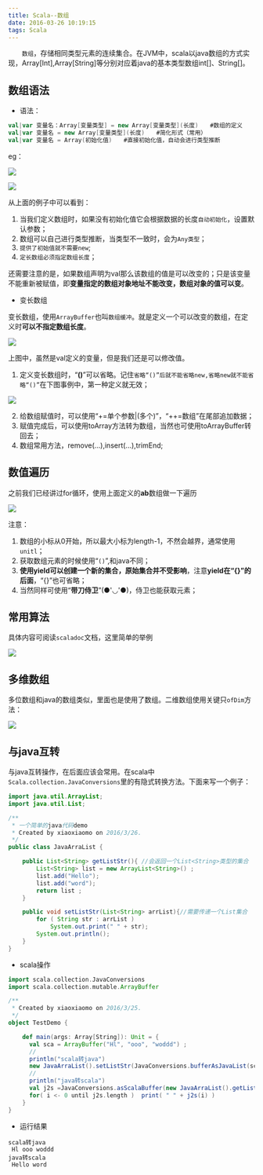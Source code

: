 ```yaml
---
title: Scala--数组
date: 2016-03-26 10:19:15
tags: Scala
---
```


　　`数组`，存储相同类型元素的连续集合。在JVM中，scala以java数组的方式实现，Array[Int],Array[String]等分别对应着java的基本类型数组int[]、String[]。

<!-- more -->

## 数组语法

- 语法：

``` scala
val|var 变量名：Array[变量类型] = new Array[变量类型](长度)　　#数组的定义
val|var 变量名 = new Array[变量类型](长度)　　#简化形式（常用）
val|var 变量名 = Array(初始化值)　　#直接初始化值，自动会进行类型推断
```
eg：

![](http://7xrw5k.com1.z0.glb.clouddn.com/blog%2Fimg%2F20160326103721.png)


![](http://7xrw5k.com1.z0.glb.clouddn.com/blog%2Fimg%2F20160326104027.png)


从上面的例子中可以看到：
1. 当我们定义数组时，如果没有初始化值它会根据数据的长度`自动初始化`，设置默认参数；
2. 数组可以自己进行类型推断，当类型不一致时，会为`Any类型`；
3. `提供了初始值就不需要new`;
4. `定长数组必须指定数组长度`；

还需要注意的是，如果数组声明为val那么该数组的值是可以改变的；只是该变量不能重新被赋值，即**变量指定的数组对象地址不能改变，数组对象的值可以变**。

- 变长数组

变长数组，使用`ArrayBuffer`也叫`数组缓冲`。就是定义一个可以改变的数组，在定义时**可以不指定数组长度**。

![](http://7xrw5k.com1.z0.glb.clouddn.com/blog%2Fimg%2F20160326111826.png)

上图中，虽然是val定义的变量，但是我们还是可以修改值。
1. 定义变长数组时，“**()**”可以省略。记住`省略“()”后就不能省略new,省略new就不能省略“()”`在下图事例中，第一种定义就无效；

![](http://7xrw5k.com1.z0.glb.clouddn.com/blog%2Fimg%2F20160326112222.png)

2. 给数组赋值时，可以使用“+=单个参数|(多个)”，“++=数组”在尾部追加数据；
3. 赋值完成后，可以使用toArray方法转为数组，当然也可使用toArrayBuffer转回去；
4. 数组常用方法，remove(...),insert(...),trimEnd;

## 数值遍历

之前我们已经讲过for循环，使用上面定义的**ab**数组做一下遍历

![](http://7xrw5k.com1.z0.glb.clouddn.com/blog%2Fimg%2F20160326113707.png)

注意：
1. 数组的小标从0开始，所以最大小标为length-1，不然会越界，通常使用`unitl`；
2. 获取数组元素的时候使用“`()`”,和java不同；
3. **使用yield可以创建一个新的集合，原始集合并不受影响**，注意**yield在“{}”的后面**，“{}”也可省略；
4. 当然同样可使用“**带刀侍卫**”(●'◡'●)，侍卫也能获取元素；

## 常用算法

具体内容可阅读`scaladoc`文档，这里简单的举例

![](http://7xrw5k.com1.z0.glb.clouddn.com/blog%2Fimg%2F20160326115846.png)

## 多维数组
多位数组和java的数组类似，里面也是使用了数组。二维数组使用关键只`ofDim`方法：

![](http://7xrw5k.com1.z0.glb.clouddn.com/blog%2Fimg%2F20160326131111.png)

## 与java互转
与java互转操作，在后面应该会常用。在scala中`Scala.collection.JavaConversions`里的有隐式转换方法。下面来写一个例子：

``` java
import java.util.ArrayList;
import java.util.List;

/**
 * 一个简单的java代码demo
 * Created by xiaoxiaomo on 2016/3/26.
 */
public class JavaArraList {

    public List<String> getListStr(){ //会返回一个List<String>类型的集合
        List<String> list = new ArrayList<String>() ;
        list.add("Hello");
        list.add("word");
        return list ;
    }

    public void setListStr(List<String> arrList){//需要传递一个List集合
        for ( String str : arrList )
            System.out.print(" " + str);
        System.out.println();
    }
}
```
- scala操作

``` scala
import scala.collection.JavaConversions
import scala.collection.mutable.ArrayBuffer

/**
 * Created by xiaoxiaomo on 2016/3/25.
 */
object TestDemo {

    def main(args: Array[String]): Unit = {
      val sca = ArrayBuffer("Hl", "ooo", "woddd") ;
      //
      println("scala转java")
      new JavaArraList().setListStr(JavaConversions.bufferAsJavaList(sca));
      //
      println("java转scala")
      val j2s =JavaConversions.asScalaBuffer(new JavaArraList().getListStr()) ;
      for( i <- 0 until j2s.length )  print( " " + j2s(i) )
    }
}
```
- 运行结果

```
scala转java
 Hl ooo woddd
java转scala
 Hello word
```